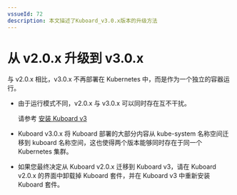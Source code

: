 ```yaml
---
vssueId: 72
description: 本文描述了Kuboard_v3.0.x版本的升级方法
---
```


# 从 v2.0.x 升级到 v3.0.x

与 v2.0.x 相比，v3.0.x 不再部署在 Kubernetes 中，而是作为一个独立的容器运行。

* 由于运行模式不同，v2.0.x 与 v3.0.x 可以同时存在互不干扰。

  请参考 [安装 Kuboard v3](/install/v3/install.html)

* Kuboard v3.0.x 将 Kuboard 部署的大部分内容从 kube-system 名称空间迁移到 kuboard 名称空间，这也使得两个版本能够同时存在于同一个 Kubernetes 集群。

* 如果您最终决定从 Kuboard v2.0.x 迁移到 Kuboard v3，请在 Kuboard v2.0.x 的界面中卸载掉 Kuboard 套件，并在 Kuboard v3 中重新安装 Kuboard 套件。
